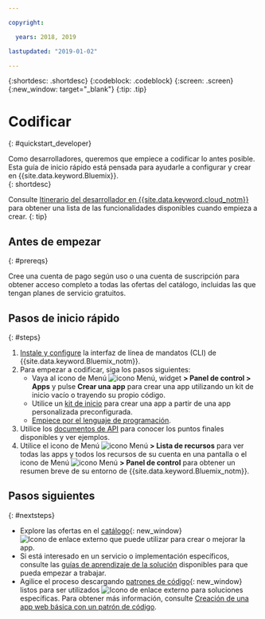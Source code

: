 ```yaml
---

copyright:

  years: 2018, 2019

lastupdated: "2019-01-02"

---
```


{:shortdesc: .shortdesc}
{:codeblock: .codeblock}
{:screen: .screen}
{:new_window: target="_blank"}
{:tip: .tip}

# Codificar 
{: #quickstart_developer}

Como desarrolladores, queremos que empiece a codificar lo antes posible. Esta guía de inicio rápido está pensada para ayudarle a configurar y crear en {{site.data.keyword.Bluemix}}.  
{: shortdesc}

Consulte [Itinerario del desarrollador en {{site.data.keyword.cloud_notm}}](/docs/overview/dev-journey.html#dev-journey) para obtener una lista de las funcionalidades disponibles cuando empieza a crear.
{: tip}

## Antes de empezar
{: #prereqs}

Cree una cuenta de pago según uso o una cuenta de suscripción para obtener acceso completo a todas las ofertas del catálogo, incluidas las que tengan planes de servicio gratuitos. 

## Pasos de inicio rápido
{: #steps}
 
1. [Instale y configure](/docs/home/tools) la interfaz de línea de mandatos (CLI) de {{site.data.keyword.Bluemix_notm}}. 
2. Para empezar a codificar, siga los pasos siguientes:
    * Vaya al icono de Menú ![icono Menú](../icons/icon_hamburger.svg), widget **> Panel de control > Apps** y pulse **Crear una app** para crear una app utilizando un kit de inicio vacío o trayendo su propio código.
    * Utilice un [kit de inicio](/docs/apps/tutorials/tutorial_starter-kit.html) para crear una app a partir de una app personalizada preconfigurada. 
    * [Empiece por el lenguaje de programación](/docs/home/build). 
3. Utilice los [documentos de API](https://{DomainName}/apidocs) para conocer los puntos finales disponibles y ver ejemplos.
4. Utilice el icono de Menú ![icono Menú](../icons/icon_hamburger.svg) **> Lista de recursos** para ver todas las apps y todos los recursos de su cuenta en una pantalla o el icono de Menú ![icono Menú](../icons/icon_hamburger.svg) **> Panel de control** para obtener un resumen breve de su entorno de {{site.data.keyword.Bluemix_notm}}.

## Pasos siguientes
{: #nextsteps}

* Explore las ofertas en el [catálogo](https://{DomainName}/catalog){: new_window} ![Icono de enlace externo](../icons/launch-glyph.svg) que puede utilizar para crear o mejorar la app.
* Si está interesado en un servicio o implementación específicos, consulte las [guías de aprendizaje de la solución](/docs/tutorials/index.html#tutorials) disponibles para que pueda empezar a trabajar.
* Agilice el proceso descargando [patrones de código](https://developer.ibm.com/patterns/){: new_window} listos para ser utilizados ![Icono de enlace externo](../icons/launch-glyph.svg "Icono de enlace externo") para soluciones específicas. Para obtener más información, consulte [Creación de una app web básica con un patrón de código](/docs/apps/tutorials/tutorial_code-pattern.html).




